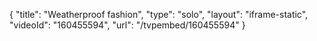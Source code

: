 {
    "title": "Weatherproof fashion",
    "type": "solo",
    "layout": "iframe-static",
    "videoId": "160455594",
    "url": "\/tvpembed\/160455594"
}